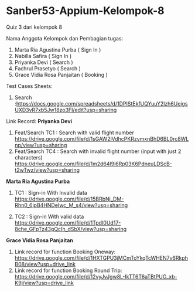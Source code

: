 # Sanber53-Appium-Kelompok-8

Quiz 3 dari kelompok 8

Nama Anggota Kelompok dan Pembagian tugas:

1. Marta Ria Agustina Purba ( Sign In )
2. Nabilla Safira ( Sign In )
3. Priyanka Devi ( Search )
4. Fachrul Prasetyo ( Search )
5. Grace Vidia Rosa Panjaitan ( Booking )

Test Cases Sheets:

1. Search :https://docs.google.com/spreadsheets/d/1DPIStEkfUQYuuY2lzh6UeigsUXD3vR7xb5Jw18zo3FI/edit?usp=sharing


Link Record:
**Priyanka Devi**
1. Feat/Search TC1 : Search with valid flight number 
   https://drive.google.com/file/d/1sGAW2lVdhcPKRzvmxnBhD6BL0rc8WLnp/view?usp=sharing
2. Feat/Search TC4 : Search with invalid flight number (input with just 2 characters)	
   https://drive.google.com/file/d/1m2d64l9i6Rp03K6PdneuLDScB-t2wTwz/view?usp=sharing


**Marta Ria Agustina Purba**
1. TC1 : Sign-in With Invalid data
   https://drive.google.com/file/d/15BRbNj_DM-Rhn0_6ipB4HNDeIwc_M_s4/view?usp=sharing

2. TC2 : Sign-in With valid data
   https://drive.google.com/file/d/1TpdI0Ud17-8che_GFpTz43gQcIh_dSbX/view?usp=sharing

**Grace Vidia Rosa Panjaitan**
1. Link record for function Booking Oneway: https://drive.google.com/file/d/1HXTGPU3jMCmToYkqTcWHEN7v6RkphB08/view?usp=drive_link
2. Link record for function Booking Round Trip: https://drive.google.com/file/d/12vyJvJgw8L-IkTT6T6aTBtPUG_xb-K9j/view?usp=drive_link
